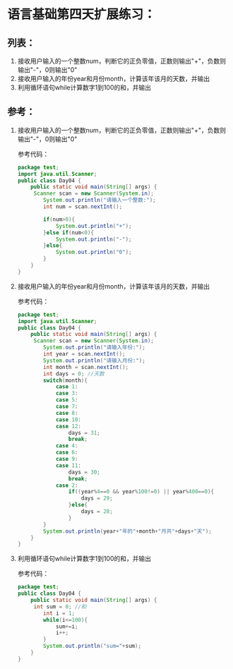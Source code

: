 # 语言基础第四天扩展练习：

## 列表：

1. 接收用户输入的一个整数num，判断它的正负零值，正数则输出"+"，负数则输出"-"，0则输出"0"
2. 接收用户输入的年份year和月份month，计算该年该月的天数，并输出
3. 利用循环语句while计算数字1到100的和，并输出

## 参考：

1. 接收用户输入的一个整数num，判断它的正负零值，正数则输出"+"，负数则输出"-"，0则输出"0"

   参考代码：

   ```java
   package test;
   import java.util.Scanner;
   public class Day04 {
       public static void main(String[] args) {
   		Scanner scan = new Scanner(System.in);
           System.out.println("请输入一个整数:");
           int num = scan.nextInt();
   
           if(num>0){
               System.out.println("+");
           }else if(num<0){
               System.out.println("-");
           }else{
               System.out.println("0");
           }
       }
   }
   ```

2. 接收用户输入的年份year和月份month，计算该年该月的天数，并输出

   参考代码：

   ```java
   package test;
   import java.util.Scanner;
   public class Day04 {
       public static void main(String[] args) {
   		Scanner scan = new Scanner(System.in);
           System.out.println("请输入年份:");
           int year = scan.nextInt();
           System.out.println("请输入月份:");
           int month = scan.nextInt();
           int days = 0; //天数
           switch(month){
               case 1:
               case 3:
               case 5:
               case 7:
               case 8:
               case 10:
               case 12:
                   days = 31;
                   break;
               case 4:
               case 6:
               case 9:
               case 11:
                   days = 30;
                   break;
               case 2:
                   if((year%4==0 && year%100!=0) || year%400==0){
                       days = 29;
                   }else{
                       days = 28;
                   }
           }
           System.out.println(year+"年的"+month+"月共"+days+"天");
       }
   }
   ```

3. 利用循环语句while计算数字1到100的和，并输出

   参考代码：

   ```java
   package test;
   public class Day04 {
       public static void main(String[] args) {
   		int sum = 0; //和
           int i = 1;
           while(i<=100){
               sum+=i;
               i++;
           }
           System.out.println("sum="+sum);
       }
   }
   ```

   
